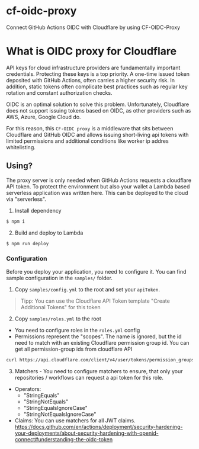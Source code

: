 # cf-oidc-proxy
Connect GitHub Actions OIDC with Cloudflare by using CF-OIDC-Proxy

# What is OIDC proxy for Cloudflare
API keys for cloud infrastructure providers are fundamentally important credentials. 
Protecting these keys is a top priority. A one-time issued token deposited with GitHub Actions, often carries a higher security risk. 
In addition, static tokens often complicate best practices such as regular key rotation and constant authorization checks.

OIDC is an optimal solution to solve this problem. Unfortunately, Cloudflare does not support issuing tokens based on OIDC, as other providers such as AWS, Azure, Google Cloud do. 

For this reason, this `CF-OIDC proxy` is a middleware that sits between Cloudflare and GitHub OIDC and allows issuing short-living api tokens with limited permissions and additional conditions like worker ip addres whitelisting.

## Using?

The proxy server is only needed when GitHub Actions requests a cloudflare API token. 
To protect the environment but also your wallet a Lambda based serverless application was written here. 
This can be deployed to the cloud via "serverless". 

1. Install dependency
```sh
$ npm i
```

2. Build and deploy to Lambda
```sh
$ npm run deploy
```

### Configuration

Before you deploy your application, you need to configure it.
You can find sample configuration in the `samples/` folder.

1. Copy `samples/config.yml` to the root and set your `apiToken`.
> Tipp: You can use the Cloudflare API Token template "Create Additional Tokens" for this token
2. Copy `samples/roles.yml` to the root
- You need to configure roles in the `roles.yml` config
- Permissions represent the "scopes". The name is ignored, but the id need to match with an existing Cloudflare permission group id.
You can get all permission-group ids from cloudflare API 
```sh
curl https://api.cloudflare.com/client/v4/user/tokens/permission_groups -H "Authorization: Bearer <token>"
```
3. Matchers - You need to configure matchers to ensure, that only your repositories / workflows can request a api token for this role.
- Operators:
  - "StringEquals"
  - "StringNotEquals"
  - "StringEqualsIgnoreCase"
  - "StringNotEqualsIgnoreCase"
- Claims:
  You can use matchers for all JWT claims. https://docs.github.com/en/actions/deployment/security-hardening-your-deployments/about-security-hardening-with-openid-connect#understanding-the-oidc-token
